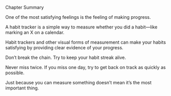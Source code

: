 Chapter Summary

One of the most satisfying feelings is the feeling of making
progress.

A habit tracker is a simple way to measure whether you did a
habit—like marking an X on a calendar.

Habit trackers and other visual forms of measurement can make
your habits satisfying by providing clear evidence of your
progress.

Don’t break the chain. Try to keep your habit streak alive.

Never miss twice. If you miss one day, try to get back on track as
quickly as possible.

Just because you can measure something doesn’t mean it’s the
most important thing.
